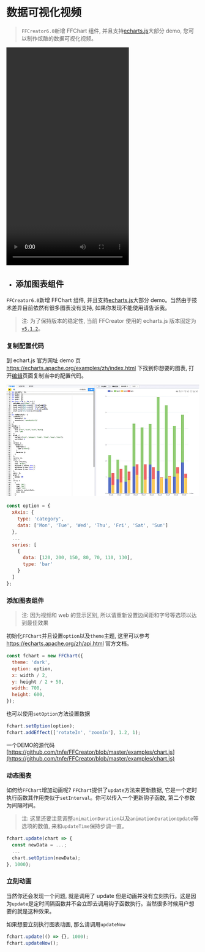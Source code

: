 # 数据可视化视频

> `FFCreator6.0`新增 FFChart 组件, 并且支持[echarts.js](https://echarts.apache.org)大部分 demo, 您可以制作炫酷的数据可视化视频。

<video controls="controls" width="320" height="568" >
  <source type="video/mp4" src="./_media/video/wonder/chart.mp4"></source>
</video>

- ## 添加图表组件

`FFCreator6.0`新增 FFChart 组件, 并且支持[echarts.js](https://echarts.apache.org)大部分 demo。当然由于技术差异目前依然有很多图表没有支持, 如果你发现不能使用请告诉我。

> 注: 为了保持版本的稳定性, 当前 FFCreator 使用的 echarts.js 版本固定为[`v5.1.2`](https://www.npmjs.com/package/echarts/v/5.1.2)。

### 复制配置代码

到 echart.js 官方网址 demo 页 https://echarts.apache.org/examples/zh/index.html 下找到你想要的图表, 打开[编辑](https://echarts.apache.org/examples/zh/editor.html?c=bar-brush)页面复制当中的配置代码。

![img](../_media/imgs/chart.jpg)

```javascript
const option = {
  xAxis: {
    type: 'category',
    data: ['Mon', 'Tue', 'Wed', 'Thu', 'Fri', 'Sat', 'Sun']
  },
  ...
  series: [
    {
      data: [120, 200, 150, 80, 70, 110, 130],
      type: 'bar'
    }
  ]
};
```

### 添加图表组件

> 注: 因为视频和 web 的显示区别, 所以请重新设置边间距和字号等选项以达到最佳效果

初始化`FFChart`并且设置`option`以及`theme`主题, 这里可以参考 https://echarts.apache.org/zh/api.html 官方文档。

```javascript
const fchart = new FFChart({
  theme: 'dark',
  option: option,
  x: width / 2,
  y: height / 2 + 50,
  width: 700,
  height: 600,
});
```

也可以使用`setOption`方法设置数据

```javascript
fchart.setOption(option);
fchart.addEffect(['rotateIn', 'zoomIn'], 1.2, 1);
```

一个DEMO的源代码[https://github.com/tnfe/FFCreator/blob/master/examples/chart.js](https://github.com/tnfe/FFCreator/blob/master/examples/chart.js)

### 动态图表

如何给`FFChart`增加动画呢? `FFChart`提供了`update`方法来更新数据, 它是一个定时执行函数其作用类似于`setInterval`。你可以传入一个更新钩子函数, 第二个参数为间隔时间。

> 注: 这里还要注意调整`animationDuration`以及`animationDurationUpdate`等选项的数值, 来和`updateTime`保持步调一直。

```javascript
fchart.update(chart => {
  const newData = ...;
  ...
  chart.setOption(newData);
}, 1000);
```

### 立刻动画

当然你还会发现一个问题, 就是调用了 update 但是动画并没有立刻执行。这是因为`update`是定时间隔函数并不会立即去调用钩子函数执行。当然很多时候用户想要的就是这种效果。

如果想要立刻执行图表动画, 那么请调用`updateNow`

```javascript
fchart.update(() => {}, 1000);
fchart.updateNow();
```
